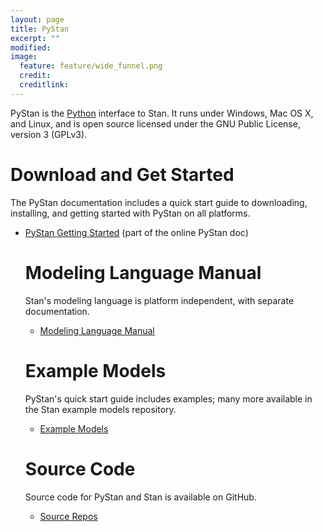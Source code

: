 ```yaml
---
layout: page
title: PyStan
excerpt: ""
modified:
image:
  feature: feature/wide_funnel.png
  credit:
  creditlink:
---
```


PyStan is the [Python](http://www.python.org) interface to Stan.
It runs under Windows, Mac OS X, and Linux, and is open source
licensed under the GNU Public License, version 3 (GPLv3).

Download and Get Started
========================

The PyStan documentation includes a quick start guide to
downloading, installing, and getting started with PyStan on all
platforms.

* [PyStan Getting Started](https://pystan.readthedocs.org/en/latest/getting_started.html)
  <span class="note">(part of the online PyStan doc)</span>

  Modeling Language Manual
  ========================

  Stan's modeling language is platform independent, with
  separate documentation.

  * [Modeling Language Manual](/documentation/)

  Example Models
  ==============

  PyStan's quick start guide includes examples;
  many more available in the Stan example models
  repository.

  * [Example Models](/documentation/)

  Source Code
  ===========

  Source code for PyStan and Stan is available on GitHub.

  * [Source Repos](/development/)
